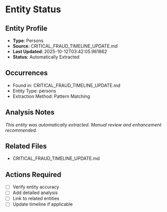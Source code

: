 # Entity Status

## Entity Profile
- **Type**: Persons
- **Source**: CRITICAL_FRAUD_TIMELINE_UPDATE.md
- **Last Updated**: 2025-10-12T03:42:05.961862
- **Status**: Automatically Extracted

## Occurrences
- Found in: CRITICAL_FRAUD_TIMELINE_UPDATE.md
- Entity Type: persons
- Extraction Method: Pattern Matching

## Analysis Notes
*This entity was automatically extracted. Manual review and enhancement recommended.*

## Related Files
- CRITICAL_FRAUD_TIMELINE_UPDATE.md

## Actions Required
- [ ] Verify entity accuracy
- [ ] Add detailed analysis
- [ ] Link to related entities
- [ ] Update timeline if applicable

